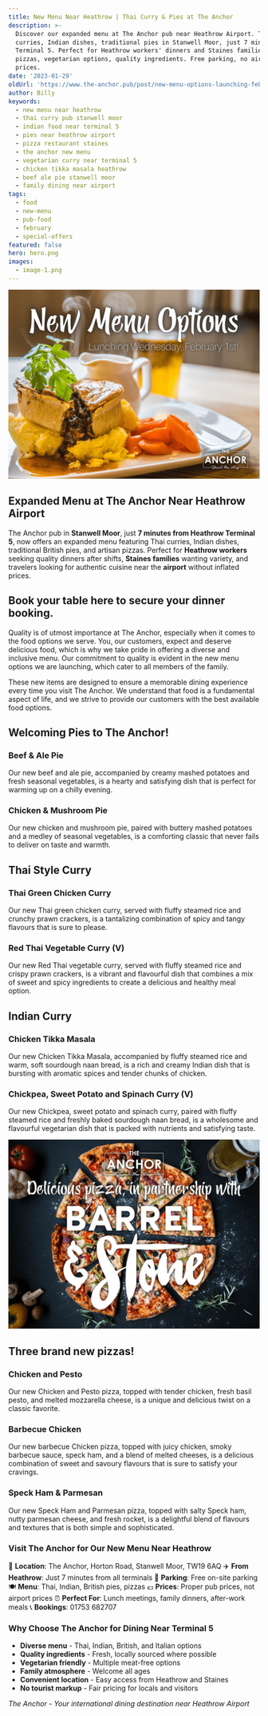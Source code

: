 ```yaml
---
title: New Menu Near Heathrow | Thai Curry & Pies at The Anchor
description: >-
  Discover our expanded menu at The Anchor pub near Heathrow Airport. Thai
  curries, Indian dishes, traditional pies in Stanwell Moor, just 7 minutes from
  Terminal 5. Perfect for Heathrow workers' dinners and Staines families. Fresh
  pizzas, vegetarian options, quality ingredients. Free parking, no airport
  prices.
date: '2023-01-29'
oldUrl: 'https://www.the-anchor.pub/post/new-menu-options-launching-february-1st-2023'
author: Billy
keywords:
  - new menu near heathrow
  - thai curry pub stanwell moor
  - indian food near terminal 5
  - pies near heathrow airport
  - pizza restaurant staines
  - the anchor new menu
  - vegetarian curry near terminal 5
  - chicken tikka masala heathrow
  - beef ale pie stanwell moor
  - family dining near airport
tags:
  - food
  - new-menu
  - pub-food
  - february
  - special-offers
featured: false
hero: hero.png
images:
  - image-1.png
---
```


  

![new menu options launching february 1st 2023 image](/content/blog/new-menu-options-launching-february-1st-2023/hero.png)

## Expanded Menu at The Anchor Near Heathrow Airport

The Anchor pub in **Stanwell Moor**, just **7 minutes from Heathrow Terminal 5**, now offers an expanded menu featuring Thai curries, Indian dishes, traditional British pies, and artisan pizzas. Perfect for **Heathrow workers** seeking quality dinners after shifts, **Staines families** wanting variety, and travelers looking for authentic cuisine near the **airport** without inflated prices.

  

## Book your table here to secure your dinner booking.

Quality is of utmost importance at The Anchor, especially when it comes to the food options we serve. You, our customers, expect and deserve delicious food, which is why we take pride in offering a diverse and inclusive menu. Our commitment to quality is evident in the new menu options we are launching, which cater to all members of the family.

  

These new items are designed to ensure a memorable dining experience every time you visit The Anchor. We understand that food is a fundamental aspect of life, and we strive to provide our customers with the best available food options.  

## Welcoming Pies to The Anchor!

### Beef & Ale Pie

Our new beef and ale pie, accompanied by creamy mashed potatoes and fresh seasonal vegetables, is a hearty and satisfying dish that is perfect for warming up on a chilly evening.

  

### Chicken & Mushroom Pie

Our new chicken and mushroom pie, paired with buttery mashed potatoes and a medley of seasonal vegetables, is a comforting classic that never fails to deliver on taste and warmth.

  

## Thai Style Curry

### Thai Green Chicken Curry

Our new Thai green chicken curry, served with fluffy steamed rice and crunchy prawn crackers, is a tantalizing combination of spicy and tangy flavours that is sure to please.

  

### Red Thai Vegetable Curry (V)

Our new Red Thai vegetable curry, served with fluffy steamed rice and crispy prawn crackers, is a vibrant and flavourful dish that combines a mix of sweet and spicy ingredients to create a delicious and healthy meal option.

  

## Indian Curry

### Chicken Tikka Masala

Our new Chicken Tikka Masala, accompanied by fluffy steamed rice and warm, soft sourdough naan bread, is a rich and creamy Indian dish that is bursting with aromatic spices and tender chunks of chicken.

  

### Chickpea, Sweet Potato and Spinach Curry (V)

Our new Chickpea, sweet potato and spinach curry, paired with fluffy steamed rice and freshly baked sourdough naan bread, is a wholesome and flavourful vegetarian dish that is packed with nutrients and satisfying taste.

  

![new menu options launching february 1st 2023 image](/content/blog/new-menu-options-launching-february-1st-2023/image-1.png)

## Three brand new pizzas!

### Chicken and Pesto

Our new Chicken and Pesto pizza, topped with tender chicken, fresh basil pesto, and melted mozzarella cheese, is a unique and delicious twist on a classic favorite.

  

### Barbecue Chicken

Our new barbecue Chicken pizza, topped with juicy chicken, smoky barbecue sauce, speck ham, and a blend of melted cheeses, is a delicious combination of sweet and savoury flavours that is sure to satisfy your cravings.

  

### Speck Ham & Parmesan

Our new Speck Ham and Parmesan pizza, topped with salty Speck ham, nutty parmesan cheese, and fresh rocket, is a delightful blend of flavours and textures that is both simple and sophisticated.

### Visit The Anchor for Our New Menu Near Heathrow

📍 **Location**: The Anchor, Horton Road, Stanwell Moor, TW19 6AQ
✈️ **From Heathrow**: Just 7 minutes from all terminals
🚗 **Parking**: Free on-site parking
🍽️ **Menu**: Thai, Indian, British pies, pizzas
💷 **Prices**: Proper pub prices, not airport prices
⏰ **Perfect For**: Lunch meetings, family dinners, after-work meals
📞 **Bookings**: 01753 682707

### Why Choose The Anchor for Dining Near Terminal 5

- **Diverse menu** - Thai, Indian, British, and Italian options
- **Quality ingredients** - Fresh, locally sourced where possible
- **Vegetarian friendly** - Multiple meat-free options
- **Family atmosphere** - Welcome all ages
- **Convenient location** - Easy access from Heathrow and Staines
- **No tourist markup** - Fair pricing for locals and visitors

*The Anchor - Your international dining destination near Heathrow Airport*
